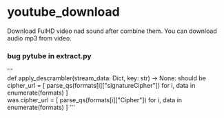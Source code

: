 # youtube_download

Download FulHD video nad sound after combine them.
You can download audio mp3 from video.


### bug pytube in extract.py
'''        
       def apply_descrambler(stream_data: Dict, key: str) -> None:
should be            
            cipher_url = [
                parse_qs(formats[i]["signatureCipher"]) for i, data in enumerate(formats)
            ]       
was
        cipher_url = [
                parse_qs(formats[i]["Cipher"]) for i, data in enumerate(formats)
            ]
'''
